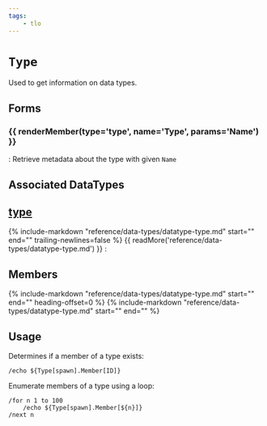 ```yaml
---
tags:
    - tlo
---
```

# `Type`

<!--tlo-desc-start-->
Used to get information on data types.
<!--tlo-desc-end-->
## Forms
<!--tlo-forms-start-->
### {{ renderMember(type='type', name='Type', params='Name') }}

:   Retrieve metadata about the type with given `Name`
<!--tlo-forms-end-->

## Associated DataTypes

## [type](../data-types/datatype-type.md)
{%
  include-markdown "reference/data-types/datatype-type.md"
  start="<!--dt-desc-start-->"
  end="<!--dt-desc-end-->"
  trailing-newlines=false
%} {{ readMore('reference/data-types/datatype-type.md') }}
:    <h2>Members</h2>
    {%
    include-markdown "reference/data-types/datatype-type.md"
    start="<!--dt-members-start-->"
    end="<!--dt-members-end-->"
    heading-offset=0
    %}
    {%
    include-markdown "reference/data-types/datatype-type.md"
    start="<!--dt-linkrefs-start-->"
    end="<!--dt-linkrefs-end-->"
    %}

## Usage

Determines if a member of a type exists:

```
/echo ${Type[spawn].Member[ID]}
```

Enumerate members of a type using a loop:

```
/for n 1 to 100
    /echo ${Type[spawn].Member[${n}]}
/next n
```
<!--tlo-linkrefs-start-->
[type]: ../data-types/datatype-type.md
<!--tlo-linkrefs-end-->
